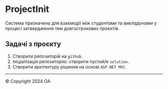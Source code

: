 # ProjectInit

Система призначена для взаємодії між *студентами* та *викладачами* у процесі затвердження тем довгострокових проєктів.

## Задачі з проєкту

1. Створити репозиторій на `github`.
2. Ініціалізація репозиторію: створити пустий/е `solution`.
3. Створити архітектуру рішення на основі `ASP.NET MVC`.

   
---
&copy; Copyright 2024 OA 
